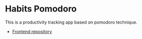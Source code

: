 # Habits Pomodoro

This is a productivity tracking app based on pomodoro technique.

- [Frontend repository](https://github.com/anshulrr/habits-pomodoro-frontend)